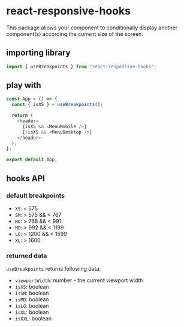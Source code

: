 # react-responsive-hooks

This package allows your component to conditionally display another component(s) according the current size of the screen.

## importing library

```js
import { useBreakpoints } from "react-responsive-hooks";
```

## play with

```js
const App = () => {
  const { isXS } = useBreakpoints();

  return (
    <header>
      {isXS && <MenuMobile />}
      {!isXS && <MenuDesktop />}
    </header>
  );
};

export default App;
```

## hooks API

### default breakpoints

- `XS`: < 575
- `SM`: > 575 && < 767
- `MD`: > 768 && < 991
- `MD`: > 992 && < 1199
- `LG`: > 1200 && < 1599
- `XL`: > 1600

### returned data

`useBreakpoints` returns following data:

- `viewportWidth`: number - the current viewport width
- `isXS`: boolean
- `isSM`: boolean
- `isMD`: boolean
- `isLG`: boolean
- `isXL`: boolean
- `isXXL`: boolean
